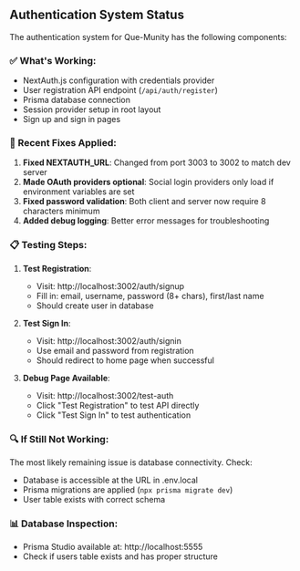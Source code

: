 ## Authentication System Status

The authentication system for Que-Munity has the following components:

### ✅ What's Working:
- NextAuth.js configuration with credentials provider
- User registration API endpoint (`/api/auth/register`)
- Prisma database connection
- Session provider setup in root layout
- Sign up and sign in pages

### 🔧 Recent Fixes Applied:
1. **Fixed NEXTAUTH_URL**: Changed from port 3003 to 3002 to match dev server
2. **Made OAuth providers optional**: Social login providers only load if environment variables are set
3. **Fixed password validation**: Both client and server now require 8 characters minimum
4. **Added debug logging**: Better error messages for troubleshooting

### 📋 Testing Steps:

1. **Test Registration**:
   - Visit: http://localhost:3002/auth/signup
   - Fill in: email, username, password (8+ chars), first/last name
   - Should create user in database

2. **Test Sign In**:
   - Visit: http://localhost:3002/auth/signin  
   - Use email and password from registration
   - Should redirect to home page when successful

3. **Debug Page Available**:
   - Visit: http://localhost:3002/test-auth
   - Click "Test Registration" to test API directly
   - Click "Test Sign In" to test authentication

### 🔍 If Still Not Working:

The most likely remaining issue is database connectivity. Check:
- Database is accessible at the URL in .env.local
- Prisma migrations are applied (`npx prisma migrate dev`)
- User table exists with correct schema

### 📊 Database Inspection:
- Prisma Studio available at: http://localhost:5555
- Check if users table exists and has proper structure
